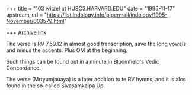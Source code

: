 +++
title = "103 witzel at HUSC3.HARVARD.EDU"
date = "1995-11-17"
upstream_url = "https://list.indology.info/pipermail/indology/1995-November/003579.html"

+++
[Archive link](https://list.indology.info/pipermail/indology/1995-November/003579.html)



The verse is RV 7.59.12 in almost good transcription, save the long 
vowels and minus the accents. Plus OM at the beginning.

Such things can be found out in a minute in Bloomfield's Vedic Concordance.

The verse (Mrtyumjauaya) is a later addition to te RV hymns, and it is alos 
found in the so-called Sivasamkalpa Up. 





